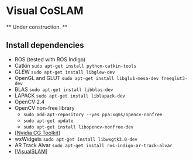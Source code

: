 # Visual CoSLAM

** Under construction. **

## Install dependencies

* ROS (tested with ROS Indigo)
* Catkin `sudo apt-get install python-catkin-tools`
* GLEW `sudo apt-get install libglew-dev`
* OpenGL and GLUT `sudo apt-get install libglu1-mesa-dev freeglut3-dev`
* BLAS `sudo apt-get install libblas-dev`
* LAPACK `sudo apt-get install liblapack-dev`
* OpenCV 2.4
* OpenCV non-free library
  - `sudo add-apt-repository --yes ppa:xqms/opencv-nonfree`
  - `sudo apt-get update`
  - `sudo apt-get install libopencv-nonfree-dev`
* [[Nvidia CG Toolkit]](https://developer.nvidia.com/cg-toolkit-download)
* wxWidgets `sudo apt-get install libwxgtk3.0-dev`
* AR Track Alvar `sudo apt-get install ros-indigo-ar-track-alvar`
* [[VisualSLAM]](https://github.com/danping/LibVisualSLAM)
